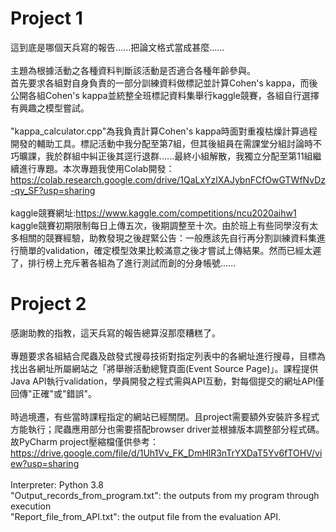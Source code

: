 # Project 1
這到底是哪個天兵寫的報告......把論文格式當成甚麼......<br>
<br>
主題為根據活動之各種資料判斷該活動是否適合各種年齡參與。<br>
首先要求各組對自身負責的一部分訓練資料做標記並計算Cohen's kappa，而後公開各組Cohen's kappa並統整全班標記資料集舉行kaggle競賽，各組自行選擇有興趣之模型嘗試。<br>
<br>
"kappa_calculator.cpp"為我負責計算Cohen's kappa時面對重複枯燥計算過程開發的輔助工具。標記活動中我分配至第7組，但其後組員在需課堂分組討論時不巧曠課，我於群組中糾正後其逕行退群......最終小組解散，我獨立分配至第11組繼續進行專題。本次專題我使用Colab開發：
<br>https://colab.research.google.com/drive/1QaLxYzlXAJybnFCfOwGTWfNvDz-qy_SF?usp=sharing<br>
<br>
kaggle競賽網址:https://www.kaggle.com/competitions/ncu2020aihw1<br>
kaggle競賽初期限制每日上傳五次，後期調整至十次。由於班上有些同學沒有太多相關的競賽經驗，助教發現之後趕緊公告：一般應該先自行再分割訓練資料集進行簡單的validation，確定模型效果比較滿意之後才嘗試上傳結果。然而已經太遲了，排行榜上充斥著各組為了進行測試而創的分身帳號......
# Project 2
感謝助教的指教，這天兵寫的報告總算沒那麼糟糕了。<br>
<br>
專題要求各組結合爬蟲及啟發式搜尋技術對指定列表中的各網址進行搜尋，目標為找出各網址所屬網站之「將舉辦活動總覽頁面(Event Source Page)」。課程提供Java API執行validation，學員開發之程式需與API互動，對每個提交的網址API僅回傳"正確"或"錯誤"。<br>
<br>
時過境遷，有些當時課程指定的網站已經關閉。且project需要額外安裝許多程式方能執行；爬蟲應用部分也需要搭配browser driver並根據版本調整部分程式碼。故PyCharm project壓縮檔僅供參考：https://drive.google.com/file/d/1Uh1Vv_FK_DmHlR3nTrYXDaT5Yv6fTOHV/view?usp=sharing<br>
<br>
Interpreter: Python 3.8<br>
"Output_records_from_program.txt": the outputs from my program through execution<br>
"Report_file_from_API.txt": the output file from the evaluation API.
